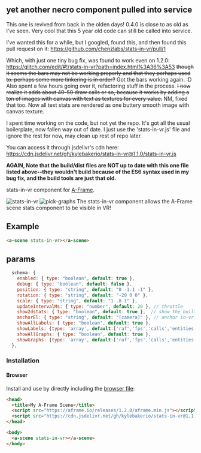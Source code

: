 ## yet another necro component pulled into service

This one is revived from back in the olden days! 0.4.0 is close to as old as I've seen. Very cool that this 5 year old code can still be called into service.

I've wanted this for a while, but I googled, found this, and then found this pull request on it:
https://github.com/chenzlabs/stats-in-vr/pull/1

Which, with just one tiny bug fix, was found to work even on 1.2.0: https://glitch.com/edit/#!/stats-in-vr?path=index.html%3A36%3A53
~~though it seems the bars may not be working properly and that they perhaps used to. perhaps some more tinkering is in order?~~ Got the bars working again. :D Also spent a few hours going over it, refactoring stuff in the process. ~~I now realize it adds about 40-50 draw calls or so, because it works by adding a ton of images with canvas with text as textures for every value.~~ NM, fixed that too. Now all text stats are rendered as one buttery smooth image with canvas texture.

I spent time working on the code, but not yet the repo. It's got all the usual boilerplate, now fallen way out of date. I just use the 'stats-in-vr.js' file and ignore the rest for now, may clean up rest of repo later. 

You can access it through jsdelivr's cdn here: https://cdn.jsdelivr.net/gh/kylebakerio/stats-in-vr@1.1.0/stats-in-vr.js

**AGAIN, Note that the build/dist files are NOT up to date with this one file listed above--they wouldn't build because of the ES6 syntax used in my bug fix, and the build tools are just that old.**

stats-in-vr component for [A-Frame](https://aframe.io).

![stats-in-vr](https://user-images.githubusercontent.com/6391152/130007970-a512c190-0a4e-4f0d-8c40-0d8e1e9e58e8.png)
![pick-graphs](https://user-images.githubusercontent.com/6391152/130017676-8de7e02b-268e-4896-89cb-3006e5a8dd58.png)
The stats-in-vr component allows the A-Frame scene stats component to be visible in VR!


## Example

```html
<a-scene stats-in-vr></a-scene>
```

## params
```js
  schema: {
    enabled: { type: "boolean", default: true },
    debug: { type: "boolean", default: false },
    position: { type: "string", default: "0 -1.1 -1" },
    rotation: { type: "string", default: "-20 0 0" },
    scale: { type: "string", default: "1 .8 1" },
    updateIntervalMs: { type: "number", default: 20 }, // throttle
    show2dstats: { type: "boolean", default: true },  // show the built-in 'stats' component
    anchorEl: { type: "string", default: "[camera]" }, // anchor in-vr stats to something other than the camera
    showAllLabels: { type: "boolean", default: true }, 
    showLabels: {type: 'array', default:['raf','fps','calls','entities']}, // e.g., ['raf','fps','calls','entities']
    showAllGraphs: { type: "boolean", default: true },
    showGraphs: {type: 'array', default:['raf','fps','calls','entities']}, // e.g., ['raf','fps','calls','entities']
  },
```

### Installation

#### Browser

Install and use by directly including the [browser file](dist):

```html
<head>
  <title>My A-Frame Scene</title>
  <script src="https://aframe.io/releases/1.2.0/aframe.min.js"></script>
  <script src="https://cdn.jsdelivr.net/gh/kylebakerio/stats-in-vr@1.1.0/stats-in-vr.js"></script>
</head>

<body>
  <a-scene stats-in-vr></a-scene>
</body>
```

